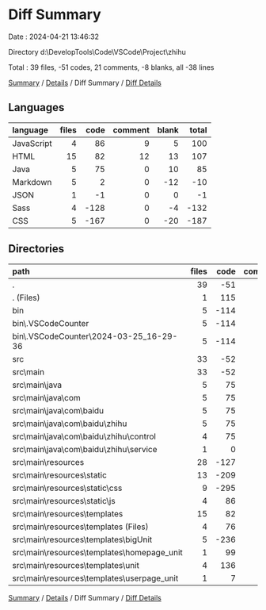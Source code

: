 # Diff Summary

Date : 2024-04-21 13:46:32

Directory d:\\DevelopTools\\Code\\VSCode\\Project\\zhihu

Total : 39 files,  -51 codes, 21 comments, -8 blanks, all -38 lines

[Summary](results.md) / [Details](details.md) / Diff Summary / [Diff Details](diff-details.md)

## Languages
| language | files | code | comment | blank | total |
| :--- | ---: | ---: | ---: | ---: | ---: |
| JavaScript | 4 | 86 | 9 | 5 | 100 |
| HTML | 15 | 82 | 12 | 13 | 107 |
| Java | 5 | 75 | 0 | 10 | 85 |
| Markdown | 5 | 2 | 0 | -12 | -10 |
| JSON | 1 | -1 | 0 | 0 | -1 |
| Sass | 4 | -128 | 0 | -4 | -132 |
| CSS | 5 | -167 | 0 | -20 | -187 |

## Directories
| path | files | code | comment | blank | total |
| :--- | ---: | ---: | ---: | ---: | ---: |
| . | 39 | -51 | 21 | -8 | -38 |
| . (Files) | 1 | 115 | 0 | 14 | 129 |
| bin | 5 | -114 | 0 | -26 | -140 |
| bin\\.VSCodeCounter | 5 | -114 | 0 | -26 | -140 |
| bin\\.VSCodeCounter\\2024-03-25_16-29-36 | 5 | -114 | 0 | -26 | -140 |
| src | 33 | -52 | 21 | 4 | -27 |
| src\\main | 33 | -52 | 21 | 4 | -27 |
| src\\main\\java | 5 | 75 | 0 | 10 | 85 |
| src\\main\\java\\com | 5 | 75 | 0 | 10 | 85 |
| src\\main\\java\\com\\baidu | 5 | 75 | 0 | 10 | 85 |
| src\\main\\java\\com\\baidu\\zhihu | 5 | 75 | 0 | 10 | 85 |
| src\\main\\java\\com\\baidu\\zhihu\\control | 4 | 75 | 0 | 11 | 86 |
| src\\main\\java\\com\\baidu\\zhihu\\service | 1 | 0 | 0 | -1 | -1 |
| src\\main\\resources | 28 | -127 | 21 | -6 | -112 |
| src\\main\\resources\\static | 13 | -209 | 9 | -19 | -219 |
| src\\main\\resources\\static\\css | 9 | -295 | 0 | -24 | -319 |
| src\\main\\resources\\static\\js | 4 | 86 | 9 | 5 | 100 |
| src\\main\\resources\\templates | 15 | 82 | 12 | 13 | 107 |
| src\\main\\resources\\templates (Files) | 4 | 76 | 12 | 13 | 101 |
| src\\main\\resources\\templates\\bigUnit | 5 | -236 | -2 | -14 | -252 |
| src\\main\\resources\\templates\\homepage_unit | 1 | 99 | 1 | 0 | 100 |
| src\\main\\resources\\templates\\unit | 4 | 136 | 1 | 12 | 149 |
| src\\main\\resources\\templates\\userpage_unit | 1 | 7 | 0 | 2 | 9 |

[Summary](results.md) / [Details](details.md) / Diff Summary / [Diff Details](diff-details.md)